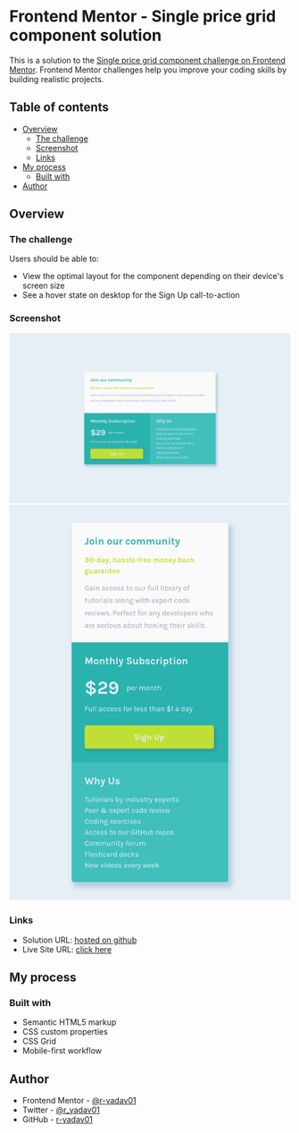 # Frontend Mentor - Single price grid component solution

This is a solution to the [Single price grid component challenge on Frontend Mentor](https://www.frontendmentor.io/challenges/single-price-grid-component-5ce41129d0ff452fec5abbbc). Frontend Mentor challenges help you improve your coding skills by building realistic projects.

## Table of contents

- [Overview](#overview)
  - [The challenge](#the-challenge)
  - [Screenshot](#screenshot)
  - [Links](#links)
- [My process](#my-process)
  - [Built with](#built-with)
- [Author](#author)

## Overview

### The challenge

Users should be able to:

- View the optimal layout for the component depending on their device's screen size
- See a hover state on desktop for the Sign Up call-to-action

### Screenshot

![](./assets/images/screenshot-desktop.png)
![](./assets/images/screenshot-mobile.png)

### Links

- Solution URL: [hosted on github](https://github.com/r-yadav01/fm-single-price-grid-component)
- Live Site URL: [click here](https://r-yadav01.github.io/fm-single-price-grid-component/)

## My process

### Built with

- Semantic HTML5 markup
- CSS custom properties
- CSS Grid
- Mobile-first workflow

## Author

- Frontend Mentor - [@r-yadav01](https://www.frontendmentor.io/profile/r-yadav01)
- Twitter - [@r_yadav01](https://x.com/r_yadav01)
- GitHub - [r-yadav01](https://github.com/r-yadav01)

